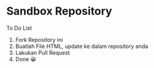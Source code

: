 # Sandbox Repository

To Do List
1. Fork Repository ini
2. Buatlah File HTML, update ke dalam repository anda
3. Lakukan Pull Request
4. Done 😀
